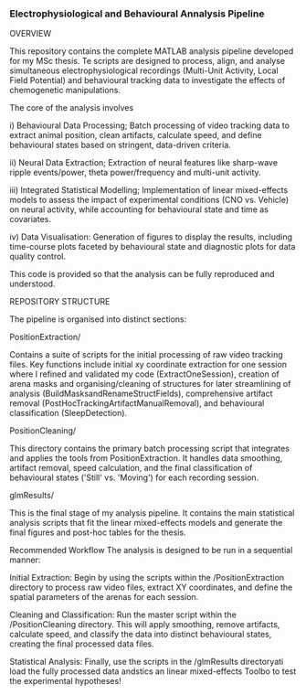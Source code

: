 ### Electrophysiological and Behavioural Annalysis Pipeline 

OVERVIEW

This repository contains the complete MATLAB analysis pipeline developed for my MSc thesis. Te scripts are designed to process, align, and analyse simultaneous electrophysiological recordings (Multi-Unit Activity, Local Field Potential) and behavioural tracking data to investigate the effects of chemogenetic manipulations.

The core of the analysis involves

i) Behavioural Data Processing; Batch processing of video tracking data to extract animal position, clean artifacts, calculate speed, and define behavioural states based on stringent, data-driven criteria.

ii) Neural Data Extraction; Extraction of neural features like sharp-wave ripple events/power, theta power/frequency and multi-unit activity.

iii) Integrated Statistical Modelling; Implementation of linear mixed-effects models to assess the impact of experimental conditions (CNO vs. Vehicle) on neural activity, while accounting for behavioural state and time as covariates.

iv) Data Visualisation: Generation of figures to display the results, including time-course plots faceted by behavioural state and diagnostic plots for data quality control.

This code is provided so that the analysis can be fully reproduced and understood.

REPOSITORY STRUCTURE

The pipeline is organised into distinct sections:

PositionExtraction/

Contains a suite of scripts for the initial processing of raw video tracking files. Key functions include initial xy coordinate extraction for one session where I refined and validated my code (ExtractOneSession), creation of arena masks and organising/cleaning of structures for later streamlining of analysis (BuildMasksandRenameStructFields), comprehensive artifact removal (PostHocTrackingArtifactManualRemoval), and behavioural classification (SleepDetection).

PositionCleaning/

This directory contains the primary batch processing script that integrates and applies the tools from PositionExtraction. It handles data smoothing, artifact removal, speed calculation, and the final classification of behavioural states ('Still' vs. 'Moving') for each recording session.

glmResults/

This is the final stage of my analysis pipeline. It contains the main statistical analysis scripts that fit the linear mixed-effects models and generate the final figures and post-hoc tables for the thesis.

Recommended Workflow
The analysis is designed to be run in a sequential manner:

Initial Extraction: Begin by using the scripts within the /PositionExtraction directory to process raw video files, extract XY coordinates, and define the spatial parameters of the arenas for each session.

Cleaning and Classification: Run the master script within the /PositionCleaning directory. This will apply smoothing, remove artifacts, calculate speed, and classify the data into distinct behavioural states, creating the final processed data files.

Statistical Analysis: Finally, use the scripts in the /glmResults directoryati load the fully processed data andstics an linear mixed-effects Toolbo to test the experimental hypotheses!
